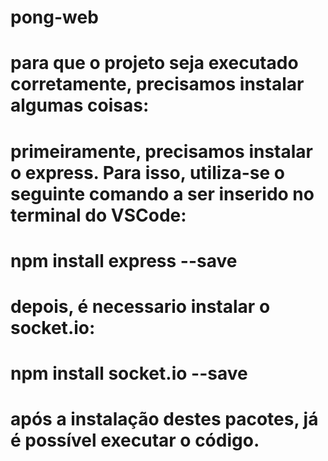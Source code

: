 # pong-web

# para que o projeto seja executado corretamente, precisamos instalar algumas coisas:

# primeiramente, precisamos instalar o express. Para isso, utiliza-se o seguinte comando a ser inserido no terminal do VSCode:

# npm install express --save

# depois, é necessario instalar o socket.io:

# npm install socket.io --save

# após a instalação destes pacotes, já é possível executar o código.